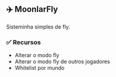 ## ✈️ MoonlarFly

Sisteminha simples de fly.

### :white_check_mark: Recursos
- Alterar o modo fly
- Alterar o modo fly de outros jogadores
- Whitelist por mundo

